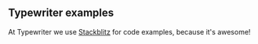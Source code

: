## Typewriter examples

At Typewriter we use [Stackblitz](https://stackblitz.com) for code examples, because it's awesome!
